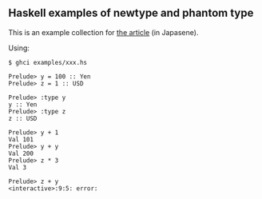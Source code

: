 Haskell examples of newtype and phantom type
--------------------------------------------

This is an example collection for [the article](https://qiita.com/takenobu-hs/items/14101cabf313e6d594ca) (in Japasene).

Using:
```
$ ghci examples/xxx.hs

Prelude> y = 100 :: Yen
Prelude> z = 1 :: USD

Prelude> :type y
y :: Yen
Prelude> :type z
z :: USD

Prelude> y + 1
Val 101
Prelude> y + y
Val 200
Prelude> z * 3
Val 3

Prelude> z + y
<interactive>:9:5: error:
```
